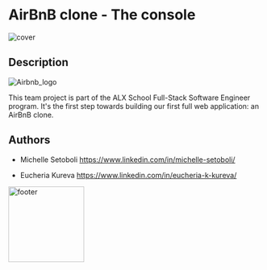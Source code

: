 # AirBnB clone - The console
 <img src="img/hbnb_screenshot.png" alt="cover" />

## Description
![Airbnb_logo](https://user-images.githubusercontent.com/111875185/224620843-9de03076-1bcd-41c5-a05f-71ea6c6a21fd.png)

This team project is part of the ALX School Full-Stack Software Engineer program.
It's the first step towards building our first full web application: an AirBnB clone.
## Authors


- Michelle Setoboli https://www.linkedin.com/in/michelle-setoboli/


- Eucheria Kureva  https://www.linkedin.com/in/eucheria-k-kureva/

<img align="center" src="img/unnamed.png" alt="footer" width="150"  height="150"/>
